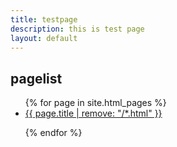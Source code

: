 ```yaml
---
title: testpage
description: this is test page
layout: default
---
```


## pagelist
<ul>
  {% for page in site.html_pages %}
  <li>
    <a href="{{site.github.url}}{{ page.url }}">{{ page.title | remove: "/*.html" }}</a>
  </li>
  
  {% endfor %}
</ul>
